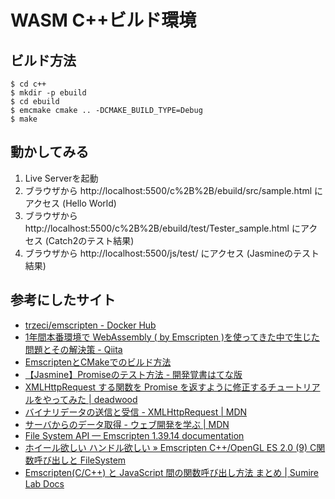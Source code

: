 # WASM C++ビルド環境

## ビルド方法

```
$ cd c++
$ mkdir -p ebuild
$ cd ebuild
$ emcmake cmake .. -DCMAKE_BUILD_TYPE=Debug
$ make
```

## 動かしてみる

1. Live Serverを起動
1. ブラウザから http://localhost:5500/c%2B%2B/ebuild/src/sample.html にアクセス (Hello World)
1. ブラウザから http://localhost:5500/c%2B%2B/ebuild/test/Tester_sample.html にアクセス (Catch2のテスト結果)
1. ブラウザから http://localhost:5500/js/test/ にアクセス (Jasmineのテスト結果)

## 参考にしたサイト

* [trzeci/emscripten - Docker Hub](https://hub.docker.com/r/trzeci/emscripten)
* [1年間本番環境で WebAssembly ( by Emscripten )を使ってきた中で生じた問題とその解決策 - Qiita](https://qiita.com/goccy/items/1b2ff919b4b5e5a06110)
* [EmscriptenとCMakeでのビルド方法](https://gist.github.com/faithandbrave/9b3d439d135e63abdbe7)
* [【Jasmine】Promiseのテスト方法 - 開発覚書はてな版](https://kakkoyakakko2.hatenablog.com/entry/2018/06/05/003000)
* [XMLHttpRequest する関数を Promise を返すように修正するチュートリアルをやってみた | deadwood](https://www.d-wood.com/blog/2017/02/13_8809.html)
* [バイナリデータの送信と受信 - XMLHttpRequest | MDN](https://developer.mozilla.org/ja/docs/XMLHttpRequest/Sending_and_Receiving_Binary_Data)
* [サーバからのデータ取得 - ウェブ開発を学ぶ | MDN](https://developer.mozilla.org/ja/docs/Learn/JavaScript/Client-side_web_APIs/Fetching_data)
* [File System API — Emscripten 1.39.14 documentation](https://emscripten.org/docs/api_reference/Filesystem-API.html)
* [ホイール欲しい ハンドル欲しい » Emscripten C++/OpenGL ES 2.0 (9) C関数呼び出しと FileSystem](https://wlog.flatlib.jp/item/1709)
* [Emscripten(C/C++) と JavaScript 間の関数呼び出し方法 まとめ | Sumire Lab Docs](https://www.sumiretool.net/docs/tech/emscriptencc-%E3%81%A8-javascript-%E9%96%93%E3%81%AE%E9%96%A2%E6%95%B0%E5%91%BC%E3%81%B3%E5%87%BA%E3%81%97%E6%96%B9%E6%B3%95-%E3%81%BE%E3%81%A8%E3%82%81/)
